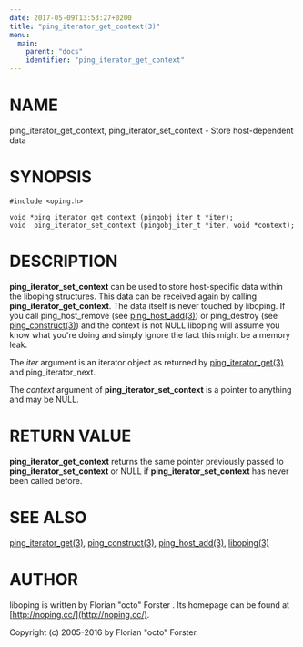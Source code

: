 ```yaml
---
date: 2017-05-09T13:53:27+0200
title: "ping_iterator_get_context(3)"
menu:
  main:
    parent: "docs"
    identifier: "ping_iterator_get_context"
---
```

# NAME

ping\_iterator\_get\_context, ping\_iterator\_set\_context - Store host-dependent data

# SYNOPSIS

    #include <oping.h>

    void *ping_iterator_get_context (pingobj_iter_t *iter);
    void  ping_iterator_set_context (pingobj_iter_t *iter, void *context);

# DESCRIPTION

__ping\_iterator\_set\_context__ can be used to store host-specific data within the
liboping structures. This data can be received again by calling
__ping\_iterator\_get\_context__. The data itself is never touched by liboping. If
you call ping\_host\_remove (see [ping\_host\_add(3)](http://man.he.net/man3/ping\_host\_add)) or ping\_destroy (see
[ping\_construct(3)](http://man.he.net/man3/ping\_construct)) and the context is not NULL liboping will assume you know
what you're doing and simply ignore the fact this might be a memory leak.

The _iter_ argument is an iterator object as returned by
[ping\_iterator\_get(3)](http://man.he.net/man3/ping\_iterator\_get) and ping\_iterator\_next.

The _context_ argument of __ping\_iterator\_set\_context__ is a pointer to
anything and may be NULL.

# RETURN VALUE

__ping\_iterator\_get\_context__ returns the same pointer previously passed to
__ping\_iterator\_set\_context__ or NULL if __ping\_iterator\_set\_context__ has never
been called before.

# SEE ALSO

[ping\_iterator\_get(3)](http://man.he.net/man3/ping\_iterator\_get),
[ping\_construct(3)](http://man.he.net/man3/ping\_construct),
[ping\_host\_add(3)](http://man.he.net/man3/ping\_host\_add),
[liboping(3)](http://man.he.net/man3/liboping)

# AUTHOR

liboping is written by Florian "octo" Forster <ff at octo.it>.
Its homepage can be found at [http://noping.cc/](http://noping.cc/).

Copyright (c) 2005-2016 by Florian "octo" Forster.
